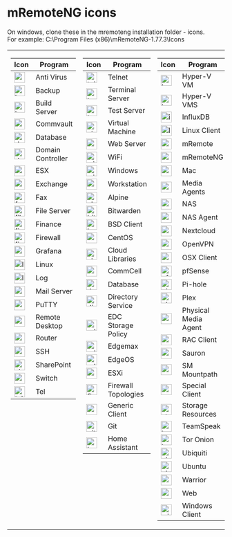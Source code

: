 # mRemoteNG icons
On windows, clone these in the mremoteng installation folder - icons.<br>
For example: C:\Program Files (x86)\mRemoteNG-1.77.3\Icons

<table style="border-collapse: collapse; width: 100%;">
  <tr style="vertical-align: top;">
    <td style="border: none;">

| Icon | Program |
| -------------------- | ---------------------------- |
| <img src="Anti Virus.ico" alt="anti_virus_icon" style="width:25px;height:auto;"> | Anti Virus |
| <img src="Backup.ico" alt="backup_icon" style="width:25px;height:auto;"> | Backup |
| <img src="Build Server.ico" alt="build_server_icon" style="width:25px;height:auto;"> | Build Server |
| <img src="Commvault.ico" alt="commvault_icon" style="width:25px;height:auto;"> | Commvault |
| <img src="Database.ico" alt="database_icon" style="width:25px;height:auto;"> | Database |
| <img src="Domain Controller.ico" alt="domain_controller_icon" style="width:25px;height:auto;"> | Domain Controller |
| <img src="ESX.ico" alt="esx_icon" style="width:25px;height:auto;"> | ESX |
| <img src="Exchange.ico" alt="exchange_icon" style="width:25px;height:auto;"> | Exchange |
| <img src="Fax.ico" alt="fax_icon" style="width:25px;height:auto;"> | Fax |
| <img src="File Server.ico" alt="file_server_icon" style="width:25px;height:auto;"> | File Server |
| <img src="Finance.ico" alt="finance_icon" style="width:25px;height:auto;"> | Finance |
| <img src="Firewall.ico" alt="firewall_icon" style="width:25px;height:auto;"> | Firewall |
| <img src="Grafana_icon.ico" alt="grafana_icon" style="width:25px;height:auto;"> | Grafana |
| <img src="Linux.ico" alt="linux_icon" style="width:25px;height:auto;"> | Linux |
| <img src="Log.ico" alt="log_icon" style="width:25px;height:auto;"> | Log |
| <img src="Mail Server.ico" alt="mail_server_icon" style="width:25px;height:auto;"> | Mail Server |
| <img src="PuTTY.ico" alt="putty_icon" style="width:25px;height:auto;"> | PuTTY |
| <img src="Remote Desktop.ico" alt="remote_desktop_icon" style="width:25px;height:auto;"> | Remote Desktop |
| <img src="Router.ico" alt="router_icon" style="width:25px;height:auto;"> | Router |
| <img src="SSH.ico" alt="ssh_icon" style="width:25px;height:auto;"> | SSH |
| <img src="SharePoint.ico" alt="sharepoint_icon" style="width:25px;height:auto;"> | SharePoint |
| <img src="Switch.ico" alt="switch_icon" style="width:25px;height:auto;"> | Switch |
| <img src="Tel.ico" alt="tel_icon" style="width:25px;height:auto;"> | Tel |

</td>
<td style="border: none;">

| Icon | Program |
| -------------------- | ---------------------------- |
| <img src="Telnet.ico" alt="telnet_icon" style="width:25px;height:auto;"> | Telnet |
| <img src="Terminal Server.ico" alt="terminal_server_icon" style="width:25px;height:auto;"> | Terminal Server |
| <img src="Test Server.ico" alt="test_server_icon" style="width:25px;height:auto;"> | Test Server |
| <img src="Virtual Machine.ico" alt="virtual_machine_icon" style="width:25px;height:auto;"> | Virtual Machine |
| <img src="Web Server.ico" alt="web_server_icon" style="width:25px;height:auto;"> | Web Server |
| <img src="WiFi.ico" alt="wifi_icon" style="width:25px;height:auto;"> | WiFi |
| <img src="Windows.ico" alt="windows_icon" style="width:25px;height:auto;"> | Windows |
| <img src="Workstation.ico" alt="workstation_icon" style="width:25px;height:auto;"> | Workstation |
| <img src="alpine.ico" alt="alpine_icon" style="width:25px;height:auto;"> | Alpine |
| <img src="bitwarden.ico" alt="bitwarden_icon" style="width:25px;height:auto;"> | Bitwarden |
| <img src="bsd_client.ico" alt="bsd_client_icon" style="width:25px;height:auto;"> | BSD Client |
| <img src="centos.ico" alt="centos_icon" style="width:25px;height:auto;"> | CentOS |
| <img src="cloudlibraries_16.ico" alt="cloudlibraries_16_icon" style="width:25px;height:auto;"> | Cloud Libraries |
| <img src="commcell.ico" alt="commcell_icon" style="width:25px;height:auto;"> | CommCell |
| <img src="database_16.ico" alt="database_16_icon" style="width:25px;height:auto;"> | Database |
| <img src="directoryservice_16.ico" alt="directoryservice_16_icon" style="width:25px;height:auto;"> | Directory Service |
| <img src="edcstoragepolicyicon.ico" alt="edcstoragepolicyicon" style="width:25px;height:auto;"> | EDC Storage Policy |
| <img src="edgemax.ico" alt="edgemax_icon" style="width:25px;height:auto;"> | Edgemax |
| <img src="edgeos.ico" alt="edgeos_icon" style="width:25px;height:auto;"> | EdgeOS |
| <img src="esxi.ico" alt="esxi_icon" style="width:25px;height:auto;"> | ESXi |
| <img src="firewall_topologies.ico" alt="firewall_topologies_icon" style="width:25px;height:auto;"> | Firewall Topologies |
| <img src="generic_client_16.ico" alt="generic_client_16_icon" style="width:25px;height:auto;"> | Generic Client |
| <img src="git.ico" alt="git_icon" style="width:25px;height:auto;"> | Git |
| <img src="homeassistant-icon.ico" alt="homeassistant_icon" style="width:25px;height:auto;"> | Home Assistant |

</td>
<td style="border: none;">

| Icon | Program |
| -------------------- | ---------------------------- |
| <img src="hyperv_vm.ico" alt="hyperv_vm_icon" style="width:25px;height:auto;"> | Hyper-V VM |
| <img src="hyperv_vms.ico" alt="hyperv_vms_icon" style="width:25px;height:auto;"> | Hyper-V VMS |
| <img src="influxdb.ico" alt="influxdb_icon" style="width:25px;height:auto;"> | InfluxDB |
| <img src="linux_client.ico" alt="linux_client_icon" style="width:25px;height:auto;"> | Linux Client |
| <img src="mRemote.ico" alt="mRemote_icon" style="width:25px;height:auto;"> | mRemote |
| <img src="mRemoteNG.ico" alt="mRemoteNG_icon" style="width:25px;height:auto;"> | mRemoteNG |
| <img src="mac_16.ico" alt="mac_16_icon" style="width:25px;height:auto;"> | Mac |
| <img src="mediaagents_16x16.ico" alt="mediaagents_16x16_icon" style="width:25px;height:auto;"> | Media Agents |
| <img src="nas_16.ico" alt="nas_16_icon" style="width:25px;height:auto;"> | NAS |
| <img src="nas_agent_16.ico" alt="nas_agent_16_icon" style="width:25px;height:auto;"> | NAS Agent |
| <img src="nextcloud.ico" alt="nextcloud_icon" style="width:25px;height:auto;"> | Nextcloud |
| <img src="openvpn.ico" alt="openvpn_icon" style="width:25px;height:auto;"> | OpenVPN |
| <img src="osx_client.ico" alt="osx_client_icon" style="width:25px;height:auto;"> | OSX Client |
| <img src="pfSense.ico" alt="pfSense_icon" style="width:25px;height:auto;"> | pfSense |
| <img src="pihole.ico" alt="pihole_icon" style="width:25px;height:auto;"> | Pi-hole |
| <img src="plex.ico" alt="plex_icon" style="width:25px;height:auto;"> | Plex |
| <img src="pyhsical-media-agent.ico" alt="pyhsical_media_agent_icon" style="width:25px;height:auto;"> | Physical Media Agent |
| <img src="rac_client.ico" alt="rac_client_icon" style="width:25px;height:auto;"> | RAC Client |
| <img src="sauron.ico" alt="sauron_icon" style="width:25px;height:auto;"> | Sauron |
| <img src="sm_mountpath.ico" alt="sm_mountpath_icon" style="width:25px;height:auto;"> | SM Mountpath |
| <img src="special_client.ico" alt="special_client_icon" style="width:25px;height:auto;"> | Special Client |
| <img src="storage_resources_16.ico" alt="storage_resources_16_icon" style="width:25px;height:auto;"> | Storage Resources |
| <img src="teamspeak.ico" alt="teamspeak_icon" style="width:25px;height:auto;"> | TeamSpeak |
| <img src="tor-onion.ico" alt="tor_onion_icon" style="width:25px;height:auto;"> | Tor Onion |
| <img src="ubiquiti.ico" alt="ubiquiti_icon" style="width:25px;height:auto;"> | Ubiquiti |
| <img src="ubuntu.ico" alt="ubuntu_icon" style="width:25px;height:auto;"> | Ubuntu |
| <img src="warrior.ico" alt="warrior_icon" style="width:25px;height:auto;"> | Warrior |
| <img src="web.ico" alt="web_icon" style="width:25px;height:auto;"> | Web |
| <img src="windows_client.ico" alt="windows_client_icon" style="width:25px;height:auto;"> | Windows Client |

</td>
  </tr>
</table>
